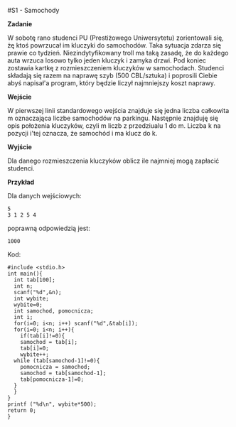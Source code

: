 #S1 - Samochody


**Zadanie**

W sobotę rano studenci PU (Prestiżowego Uniwersytetu) zorientowali się, żę ktoś powrzucał im kluczyki do samochodów. Taka sytuacja zdarza się prawie co tydzień. Niezindytyfikowany troll ma taką zasadę, że do każdego auta wrzuca losowo tylko jeden kluczyk i zamyka drzwi. Pod koniec zostawia kartkę z rozmieszczeniem kluczyków w samochodach. Studenci składają się razem na naprawę szyb (500 CBL/sztuka) i poprosili Ciebie abyś napisał'a program, który będzie liczył najmniejszy koszt naprawy.

**Wejście**

W pierwszej linii standardowego wejścia znajduje się jedna liczba całkowita m oznaczająca liczbe samochodów na parkingu. Następnie znajduję się opis położenia kluczyków, czyli m liczb z przedziualu 1 do m. Liczba k na pozycji i'tej oznacza, że samochód i ma klucz do k.

**Wyjście**

Dla danego rozmieszczenia kluczyków oblicz ile najmniej mogą zapłacić studenci.

**Przykład**

Dla danych wejściowych:

    5
    3 1 2 5 4

poprawną odpowiedzią jest:

    1000

Kod:

    #include <stdio.h>
    int main(){
      int tab[100];
      int n;
      scanf("%d",&n);
      int wybite;
      wybite=0;
      int samochod, pomocnicza;
      int i;
      for(i=0; i<n; i++) scanf("%d",&tab[i]);
      for(i=0; i<n; i++){
        if(tab[i]!=0){
        samochod = tab[i];
        tab[i]=0;
        wybite++;
      while (tab[samochod-1]!=0){
        pomocnicza = samochod;
        samochod = tab[samochod-1];
        tab[pomocnicza-1]=0;
      }
      }
    }
    printf ("%d\n", wybite*500);
    return 0;
    }
